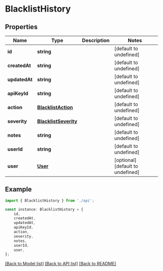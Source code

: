 # BlacklistHistory


## Properties

Name | Type | Description | Notes
------------ | ------------- | ------------- | -------------
**id** | **string** |  | [default to undefined]
**createdAt** | **string** |  | [default to undefined]
**updatedAt** | **string** |  | [default to undefined]
**apiKeyId** | **string** |  | [default to undefined]
**action** | [**BlacklistAction**](BlacklistAction.md) |  | [default to undefined]
**severity** | [**BlacklistSeverity**](BlacklistSeverity.md) |  | [default to undefined]
**notes** | **string** |  | [default to undefined]
**userId** | **string** |  | [default to undefined]
**user** | [**User**](User.md) |  | [optional] [default to undefined]

## Example

```typescript
import { BlacklistHistory } from './api';

const instance: BlacklistHistory = {
    id,
    createdAt,
    updatedAt,
    apiKeyId,
    action,
    severity,
    notes,
    userId,
    user,
};
```

[[Back to Model list]](../README.md#documentation-for-models) [[Back to API list]](../README.md#documentation-for-api-endpoints) [[Back to README]](../README.md)
